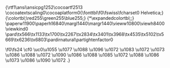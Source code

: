 {\rtf1\ansi\ansicpg1252\cocoartf2513
\cocoatextscaling0\cocoaplatform0{\fonttbl\f0\fswiss\fcharset0 Helvetica;}
{\colortbl;\red255\green255\blue255;}
{\*\expandedcolortbl;;}
\paperw11900\paperh16840\margl1440\margr1440\vieww10800\viewh8400\viewkind0
\pard\tx566\tx1133\tx1700\tx2267\tx2834\tx3401\tx3968\tx4535\tx5102\tx5669\tx6236\tx6803\pardirnatural\partightenfactor0

\f0\fs24 \cf0 \uc0\u1055 \u1077 \u1088 \u1096 \u1072  \u1083 \u1072 \u1073 \u1086 \u1088 \u1072 \u1090 \u1086 \u1088 \u1085 \u1072  \u1088 \u1086 \u1073 \u1086 \u1090 \u1072 .}